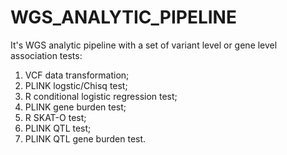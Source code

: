 # WGS_ANALYTIC_PIPELINE

It's WGS analytic pipeline with a set of variant level or gene level association tests:
1. VCF data transformation;
2. PLINK logstic/Chisq test;
3. R conditional logistic regression test;
4. PLINK gene burden test;
5. R SKAT-O test;
6. PLINK QTL test;
7. PLINK QTL gene burden test.

